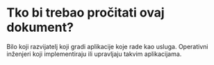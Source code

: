 Tko bi trebao pročitati ovaj dokument?
======================================

Bilo koji razvijatelj koji gradi aplikacije koje rade kao usluga. Operativni inženjeri koji implementiraju ili upravljaju takvim aplikacijama.
